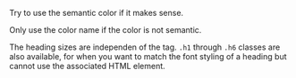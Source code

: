 Try to use the semantic color if it makes sense. 

Only use the color name if the color is not semantic.

The heading sizes are independen of the tag.
`.h1` through `.h6` classes are also available, for when you want to match 
the font styling of a heading but cannot use the associated HTML element.
